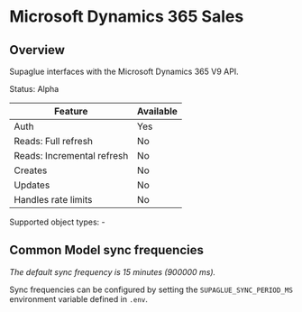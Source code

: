 # Microsoft Dynamics 365 Sales

## Overview

Supaglue interfaces with the Microsoft Dynamics 365 V9 API.

Status: Alpha

| Feature                    | Available |
| -------------------------- | --------- |
| Auth                       | Yes       |
| Reads: Full refresh        | No        |
| Reads: Incremental refresh | No        |
| Creates                    | No        |
| Updates                    | No        |
| Handles rate limits        | No        |

Supported object types: -

## Common Model sync frequencies

_The default sync frequency is 15 minutes (900000 ms)._

Sync frequencies can be configured by setting the `SUPAGLUE_SYNC_PERIOD_MS` environment variable defined in `.env`.
